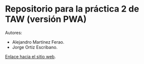 # Repositorio para la práctica 2 de TAW (versión PWA)

Autores:
 - Alejandro Martínez Ferao.
 - Jorge Ortiz Escribano.

[Enlace hacia el sitio web](https://jorge-webdev.github.io/).
